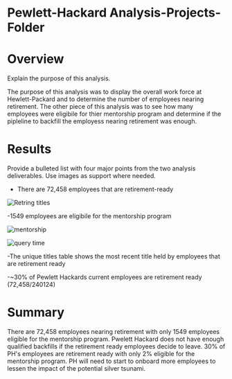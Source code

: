 # Pewlett-Hackard Analysis-Projects-Folder

# Overview
Explain the purpose of this analysis.

The purpose of this analysis was to display the overall work force at Hewlett-Packard and to determine the number of employees nearing retirement.  The other piece of this analysis was to see how many employees were eligibile for thier mentorship program and determine if the pipleline to backfill the employess nearing retirement was enough.

# Results
 Provide a bulleted list with four major points from the two analysis deliverables. Use images as support where needed.
 
 - There are 72,458 employees that are retirement-ready
 
 ![Retring titles](https://user-images.githubusercontent.com/107078763/180659875-6b25ad49-1da0-42bc-bd0c-3e6f0b251ca0.png)

 
 -1549 employees are eligibile for the mentorship program
 
 ![mentorship](https://user-images.githubusercontent.com/107078763/180659933-4ebaac6d-dafe-4851-abb6-673208f07a20.png)
 
 ![query time](https://user-images.githubusercontent.com/107078763/180659953-784b56a3-7e65-41e9-9e44-b6edf8f81481.png)
 
 -The unique titles table shows the most recent title held by employees that are retirement ready
 
 -~30% of Pewlett Hackards current employees are retirement ready (72,458/240124)
 

# Summary 


There are 72,458 employees nearing retirement with only 1549 employees eligible for the mentorship program.  Pwelett Hackard does not have enough qualified backfills if the retirement ready employees decide to leave.  30% of PH's employees are retirement ready with only 2% eligible for the mentorship program.  PH will need to start to onboard more employees to lessen the impact of the potential silver tsunami.
